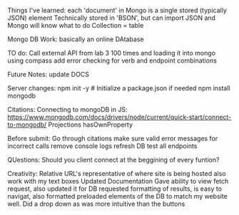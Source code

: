 Things I've learned: 
 each 'document' in Mongo is a single stored (typically JSON)  element
 Technically stored in 'BSON', but can import JSON and Mongo will know what to do 
 Collection = table

Mongo DB Work: 
   basically an online DAtabase 


TO do: 
   Call external API from lab 3 100 times and loading it into mongo using compass 
   add error checking for verb and endpoint combinations 

Future Notes: 
   update DOCS


Server changes: 
   npm init -y  # Initialize a package.json if needed
   npm install mongodb


Citations: 
   Connecting to mongoDB in JS: 
      https://www.mongodb.com/docs/drivers/node/current/quick-start/connect-to-mongodb/
   Projections
   hasOwnProperty

Before submit: 
   Go through citations
   make sure valid error messages for incorrect calls
   remove console logs 
   refresh DB 
   test all endpoints 

QUestions: 
   Should you client connect at the beggining of every funtion? 

Creativity: 
   Relative URL's representative of where site is being hosted also work with my text boxes 
   Updated Documentation
   Gave ability to view fetch request, also updated it for DB requested 
   formatting of results, is easy to navigat, also formatted preloaded elements of the DB to match my website well. 
   Did a drop down as was more intuitive than the buttons 